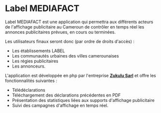 # Label MEDIAFACT

Label MEDIAFACT est une application qui permettra aux différents acteurs de l'affichage publicitaire au Cameroun de contrôler en temps réel les annonces publicitaires prévues, en cours ou terminées.

Les utilisateurs finaux seront donc (par ordre de droits d'accès) :
- Les établissements LABEL
- Les communautés urbaines des villes camerounaises
- Les régies publicitaires
- Les annonceurs.

L'application est développée en php par l'entreprise **[Zukulu Sarl](http://www.zukulu.net "Solutions TIC pour l'éducation")** et offre les fonctionnalités suivantes :
- Télédéclarations 
- Téléchargement des déclarations précédentes en PDF
- Présentation des statistiques liées aux supports d'affichage publicitaire
- Suivi des campagnes d'affichage en temps réel.
